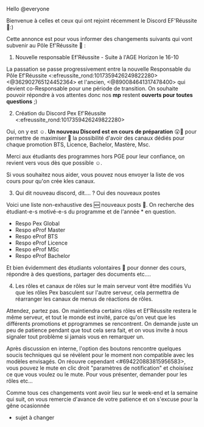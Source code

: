 Hello @everyone

Bienvenue à celles et ceux qui ont rejoint récemment le Discord EF'Réussite 👋:)

Cette annonce est pour vous informer des changements suivants qui vont subvenir au Pôle Ef'Réussite 📖 :

1. Nouvelle responsable Ef'Réussite - Suite à l'AGE Horizon le 16-10

La passation se passe progressivement entre la nouvelle Responsable du Pôle Ef'Réussite <:efreussite_rond:1017359426249822280> <@362902765124452364> et l'ancien, <@890084641317478400> qui devient co-Responsable pour une période de transition.
On souhaite pouvoir répondre à vos attentes donc nos **mp** restent **ouverts pour toutes questions** ;)


2. Création du Discord Pex Ef'Réussite <:efreussite_rond:1017359426249822280>

Oui, on y est ☺️.
**Un nouveau Discord est en cours de préparation** 😮🥳 pour permettre de maximiser 💪 la possibilité d'avoir des canaux dédiés pour chaque promotion BTS, Licence, Bachelor, Mastère, Msc.

Merci aux étudiants des programmes hors PGE pour leur confiance, on revient vers vous dès que possible ☺️.

Si vous souhaitez nous aider, vous pouvez nous envoyer la liste de vos cours pour qu'on crée kles canaux.

3. Qui dit nouveau discord, dit.... ? Oui des nouveaux postes

Voici une liste non-exhaustive des 🆕 nouveaux posts 📢.
On recherche des étudiant-e-s motivé-e-s du programme et de l'année * en question.

- Respo Pex Global
- Respo eProf Master
- Respo eProf BTS
- Respo eProf Licence
- Respo eProf MSc
- Respo eProf Bachelor

Et bien évidemment des étudiants volontaires 🙋 pour donner des cours, répondre à des questions, partager des documents etc....


4. Les rôles et canaux de rôles sur le main serveur vont être modifiés
Vu que les rôles Pex basculent sur l'autre serveur, cela permettra de réarranger les canaux de menus de réactions de rôles.

Attendez, partez pas.
On maintiendra certains rôles et Ef'Réussite restera le même serveur, et tout le monde est invité, parce qu'on veut que les différents promotions et pprogrammes se rencontrent.
On demande juste un peu de patience pendant que tout cela sera fait, et on vous invite à nous signaler tout problème si jamais vous en remarquer un.

Après discussion en interne, l'option des boutons rencontre quelques soucis techniques qui se révèlent pour le moment non compatible avec les modèles envisagés.
On réouvre cependant <#694220883815956583>, vous pouvez le mute en clic droit "paramètres de notification" et choisisez ce que vous voulez ou le mute.
Pour vous présenter, demander pour les rôles etc...

Comme tous ces changements vont avoir lieu sur le week-end et la semaine qui suit, on vous remercie d'avance de votre patience et on s'excuse pour la gêne ocasionnée


* sujet à changer
